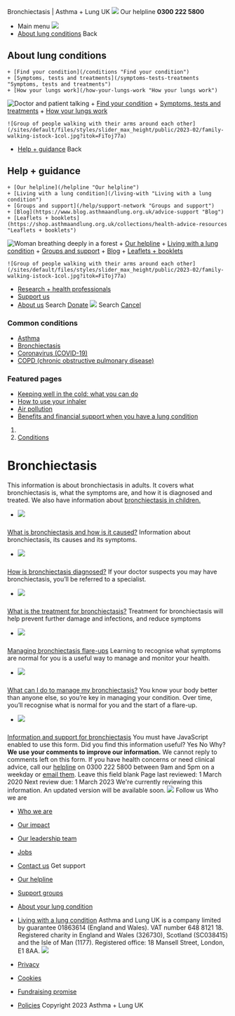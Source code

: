 
Bronchiectasis | Asthma + Lung UK
 [![](/themes/custom/asthma-lung-uk/images/aluk-logo.png)](/ "Homepage")
 Our helpline **0300 222 5800**
* Main menu
![](/wingsuit/asthma-lung-uk/images/aluk-logo.png)
* [About lung conditions](#about "About lung conditions")
 Back
 
## About lung conditions
	+ [Find your condition](/conditions "Find your condition")
	+ [Symptoms, tests and treatments](/symptoms-tests-treatments "Symptoms, tests and treatments")
	+ [How your lungs work](/how-your-lungs-work "How your lungs work")
![Doctor and patient talking](/sites/default/files/styles/slider_max_height/public/2023-02/119589.jpg?itok=IfMKqhqJ)
	+ [Find your condition](/conditions)
	+ [Symptoms, tests and treatments](/symptoms-tests-treatments)
	+ [How your lungs work](/how-your-lungs-work)
	
	
	![Group of people walking with their arms around each other](/sites/default/files/styles/slider_max_height/public/2023-02/family-walking-istock-1col.jpg?itok=FiToj77a)
* [Help + guidance](#get-support "Help + guidance")
 Back
 
## Help + guidance
	+ [Our helpline](/helpline "Our helpline")
	+ [Living with a lung condition](/living-with "Living with a lung condition")
	+ [Groups and support](/help/support-network "Groups and support")
	+ [Blog](https://www.blog.asthmaandlung.org.uk/advice-support "Blog")
	+ [Leaflets + booklets](https://shop.asthmaandlung.org.uk/collections/health-advice-resources "Leaflets + booklets")
![Woman breathing deeply in a forest](/sites/default/files/styles/slider_max_height/public/2023-02/A%2BLUK%20Generic73.jpg?itok=IY-jWei3)
	+ [Our helpline](/helpline)
	+ [Living with a lung condition](/living-with)
	+ [Groups and support](/help/support-network)
	+ [Blog](https://www.blog.asthmaandlung.org.uk/advice-support)
	+ [Leaflets + booklets](https://shop.asthmaandlung.org.uk/collections/health-advice-resources "Leaflets and booklets about lung conditions")
	
	
	![Group of people walking with their arms around each other](/sites/default/files/styles/slider_max_height/public/2023-02/family-walking-istock-1col.jpg?itok=FiToj77a)
* [Research + health professionals](/research-health-professionals "Research + health professionals")
* [Support us](/support-us "Support us")
* [About us](/about-us "About us")
Search
[Donate](https://action.asthmaandlung.org.uk/page/99720/donate/1?ea_tracking_id=General_WebsiteALUK_Header_Regular "Donate") 
 [![](/themes/custom/asthma-lung-uk/images/aluk-logo.png)](/ "Homepage")
Search
[Cancel](#)
### Common conditions
* [Asthma](/conditions/asthma)
* [Bronchiectasis](/conditions/bronchiectasis)
* [Coronavirus (COVID-19)](/conditions/coronavirus)
* [COPD (chronic obstructive pulmonary disease)](/conditions/copd-chronic-obstructive-pulmonary-disease)
### Featured pages
* [Keeping well in the cold: what you can do](/living-with/cold-weather)
* [How to use your inhaler](/living-with/inhaler-videos)
* [Air pollution](/living-with/air-pollution)
* [Benefits and financial support when you have a lung condition](/living-with/benefits)
1. 
3. [Conditions](/conditions)
# Bronchiectasis
This information is about bronchiectasis in adults. It covers what bronchiectasis is, what the symptoms are, and how it is diagnosed and treated. We also have information about [bronchiectasis in children.](https://www.blf.org.uk/support-for-you/bronchiectasis-in-children)
* ![](/sites/default/files/styles/listing_image_mobile_x1/public/Bronchiectasis_lung-diagram-0317.jpg?h=8869a3dd&itok=lNpK6s51)
### 
 [What is bronchiectasis and how is it caused?](/conditions/bronchiectasis/what-bronchiectasis-how-it-caused)
 Information about bronchiectasis, its causes and its symptoms.
* ![](/sites/default/files/styles/listing_image_mobile_x1/public/BLF%20-%20Health%20-%20Queen%20Alexandra%20Portsmouth%20-%20029_0.jpg?h=9d7d37c1&itok=wCtbYLin)
### 
 [How is bronchiectasis diagnosed?](/conditions/bronchiectasis/how-bronchiectasis-diagnosed)
 If your doctor suspects you may have bronchiectasis, you’ll be referred to a specialist.
* ![](/sites/default/files/styles/listing_image_mobile_x1/public/BLF%20-%20Health%20-%20QA%20Pete%20Joliffe%20-%20037_0.jpg?h=9d7d37c1&itok=nDqytLO5)
### 
 [What is the treatment for bronchiectasis?](/conditions/bronchiectasis/what-treatment-bronchiectasis)
 Treatment for bronchiectasis will help prevent further damage and infections, and reduce symptoms
* ![](/sites/default/files/styles/listing_image_mobile_x1/public/lady%20smiling%20on%20shed_0.jpg?h=9b087389&itok=NrHPhMQh)
### 
 [Managing bronchiectasis flare-ups](/conditions/bronchiectasis/managing-bronchiectasis-flare-ups)
 Learning to recognise what symptoms are normal for you is a useful way to manage and monitor your health.
* ![](/sites/default/files/styles/listing_image_mobile_x1/public/fbook10.jpg?h=ec041e41&itok=H9orFI__)
### 
 [What can I do to manage my bronchiectasis?](/conditions/bronchiectasis/what-can-i-do-manage-my-bronchiectasis)
 You know your body better than anyone else, so you’re key in managing your condition. Over time, you’ll recognise what is normal for you and the start of a flare-up.
* ![](/sites/default/files/styles/listing_image_mobile_x1/public/2023-01/aluk_0.png?h=ec041e41&itok=cRRgMdwz)
### 
 [Information and support for bronchiectasis](/conditions/bronchiectasis/information-support-bronchiectasis)
You must have JavaScript enabled to use this form.
Did you find this information useful?
Yes
No
Why?
**We use your comments to improve our information.** We cannot reply to comments left on this form. If you have health concerns or need clinical advice, call our [helpline](/helpline) on 0300 222 5800 between 9am and 5pm on a weekday or [email them](/helpline).
Leave this field blank
Page last reviewed: 
1 March 2020
Next review due: 
1 March 2023
We're currently reviewing this information. An updated version will be available soon.
 [![](/sites/default/files/2023-01/footer-logo%20%281%29.png)](/ "Homepage")
Follow us
 Who we are
 
* [Who we are](/about-us/who-we-are)
* [Our impact](/about-us/our-impact)
* [Our leadership team](/about-us/our-leadership-team)
* [Jobs](/work-us)
* [Contact us](/about-us/contact-us)
 Get support
 
* [Our helpline](/helpline)
* [Support groups](/help/support-network)
* [About your lung condition](/conditions)
* [Living with a lung condition](/living-with)
Asthma and Lung UK is a company limited by guarantee 01863614 (England and Wales). VAT number 648 8121 18.
Registered charity in England and Wales (326730), Scotland (SC038415) and the Isle of Man (1177). Registered office: 18 Mansell Street, London, E1 8AA.
[![](/sites/default/files/2023-01/reg-logo%20%281%29.png)](https://www.fundraisingregulator.org.uk)
![]()
![]()
* [Privacy](/privacy-policy)
* [Cookies](/cookies-how-we-use-them)
* [Fundraising promise](/fundraising-promise)
* [Policies](/about-us/policies)
 Copyright 2023 Asthma + Lung UK
 
